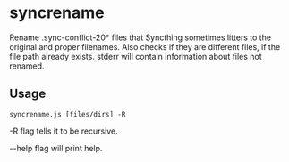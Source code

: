 # syncrename
Rename .sync-conflict-20* files that Syncthing sometimes litters to the original and proper filenames. Also checks if they are different files, if the file path already exists. stderr will contain information about files not renamed.

## Usage
```syncrename.js [files/dirs] -R```

-R flag tells it to be recursive.

--help flag will print help.

